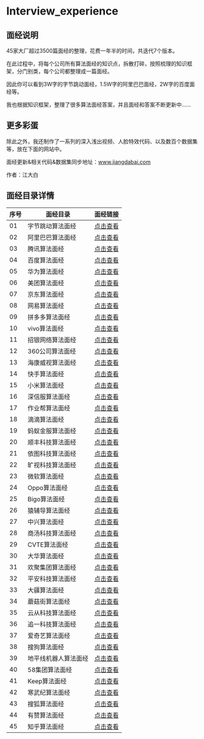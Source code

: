 # Interview_experience

## 面经说明

45家大厂超过3500篇面经的整理，花费一年半的时间，共迭代7个版本。

在此过程中，将每个公司所有算法面经的知识点，拆散打碎，按照梳理的知识框架，分门别类，每个公司都整理成一篇面经。

因此你可以看到3W字的字节跳动面经，1.5W字的阿里巴巴面经，2W字的百度面经等。

我也根据知识框架，整理了很多算法面经答案，并且面经和答案不断更新中......

## 更多彩蛋

除此之外，我还制作了一系列的深入浅出视频、人脸特效代码、以及数百个数据集等，放在下面的网站中。

面经更新&相关代码&数据集同步地址：www.jiangdabai.com

作者：江大白

## 面经目录详情

| 序号| 面经目录 | 面经链接 |
| ----- | ----- | ----- |
| 01| 字节跳动算法面经|[点击查看](https://www.jiangdabai.com/?p=891 "悬停显示") |
| 02| 阿里巴巴算法面经 |[点击查看](https://www.jiangdabai.com/?p=878 "悬停显示") |
| 03| 腾讯算法面经 |[点击查看](https://www.jiangdabai.com/?p=911 "悬停显示")  |
| 04| 百度算法面经 |[点击查看](https://www.jiangdabai.com/?p=915 "悬停显示") |
| 05| 华为算法面经 |[点击查看](https://www.jiangdabai.com/?p=918 "悬停显示") |
| 06| 美团算法面经 |[点击查看](https://www.jiangdabai.com/?p=1150 "悬停显示")|
| 07| 京东算法面经 |[点击查看](https://www.jiangdabai.com/?p=1154 "悬停显示") |
| 08| 网易算法面经 |[点击查看](https://www.jiangdabai.com/?p=1158 "悬停显示") |
| 09| 拼多多算法面经|[点击查看](https://www.jiangdabai.com/?p=1161 "悬停显示")|
| 10| vivo算法面经 |[点击查看](https://www.jiangdabai.com/?p=1163 "悬停显示")|
| 11| 招银网络算法面经 |[点击查看](https://www.jiangdabai.com/?p=1165 "悬停显示")|
| 12| 360公司算法面经 |[点击查看](https://www.jiangdabai.com/?p=1167 "悬停显示")|
| 13| 海康威视算法面经 |[点击查看](https://www.jiangdabai.com/?p=1170 "悬停显示") |
| 14| 快手算法面经 |[点击查看](https://www.jiangdabai.com/?p=1172 "悬停显示") |
| 15| 小米算法面经 |[点击查看](https://www.jiangdabai.com/?p=1177 "悬停显示")|
| 16| 深信服算法面经 |[点击查看](https://www.jiangdabai.com/?p=1179 "悬停显示") |
| 17| 作业帮算法面经 |[点击查看](https://www.jiangdabai.com/?p=1181 "悬停显示")|
| 18| 滴滴算法面经 |[点击查看](https://www.jiangdabai.com/?p=1183 "悬停显示") |
| 19| 蚂蚁金服算法面经 |[点击查看](https://www.jiangdabai.com/?p=1185 "悬停显示")|
| 20| 顺丰科技算法面经 |[点击查看](https://www.jiangdabai.com/?p=943 "悬停显示")|
| 21| 依图科技算法面经 |[点击查看](https://www.jiangdabai.com/?p=1187 "悬停显示")|
| 22| 旷视科技算法面经 |[点击查看](https://www.jiangdabai.com/?p=1189 "悬停显示")|
| 23| 微软算法面经 |[点击查看](https://www.jiangdabai.com/?p=1191 "悬停显示") |
| 24| Oppo算法面经 |[点击查看](https://www.jiangdabai.com/?p=1193 "悬停显示") |
| 25| Bigo算法面经 |[点击查看](https://www.jiangdabai.com/?p=1195 "悬停显示")|
| 26| 猿辅导算法面经 |[点击查看](https://www.jiangdabai.com/?p=1197 "悬停显示")|
| 27| 中兴算法面经 |[点击查看](https://www.jiangdabai.com/?p=1205 "悬停显示")|
| 28| 商汤科技算法面经 |[点击查看](https://www.jiangdabai.com/?p=1201 "悬停显示")|
| 29| CVTE算法面经 |[点击查看](https://www.jiangdabai.com/?p=1203 "悬停显示")|
| 30| 大华算法面经 |[点击查看](https://www.jiangdabai.com/?p=1205 "悬停显示") |
| 31| 欢聚集团算法面经 |[点击查看](https://www.jiangdabai.com/?p=1208 "悬停显示") |
| 32| 平安科技算法面经 |[点击查看](https://www.jiangdabai.com/?p=1210 "悬停显示")|
| 33| 大疆算法面经 |[点击查看](https://www.jiangdabai.com/?p=1212 "悬停显示")|
| 34| 蘑菇街算法面经 |[点击查看](https://www.jiangdabai.com/?p=1214 "悬停显示") |
| 35| 云从科技算法面经 |[点击查看](https://www.jiangdabai.com/?p=944 "悬停显示") |
| 36| 追一科技算法面经 |[点击查看](https://www.jiangdabai.com/?p=1216 "悬停显示")|
| 37| 爱奇艺算法面经 |[点击查看](https://www.jiangdabai.com/?p=1218 "悬停显示")|
| 38| 搜狗算法面经 |[点击查看](https://www.jiangdabai.com/?p=1220 "悬停显示") |
| 39| 地平线机器人算法面经 |[点击查看](https://www.jiangdabai.com/?p=1222 "悬停显示") |
| 40| 58集团算法面经 |[点击查看](https://www.jiangdabai.com/?p=1224 "悬停显示") |
| 41| Keep算法面经 |[点击查看](https://www.jiangdabai.com/?p=1226 "悬停显示") |
| 42| 寒武纪算法面经 |[点击查看](https://www.jiangdabai.com/?p=1228 "悬停显示") |
| 43| 搜狐算法面经 |[点击查看](https://www.jiangdabai.com/?p=1230 "悬停显示")|
| 44| 有赞算法面经 |[点击查看](https://www.jiangdabai.com/?p=1232 "悬停显示") |
| 45| 知乎算法面经 |[点击查看](https://www.jiangdabai.com/?p=1234 "悬停显示")|




